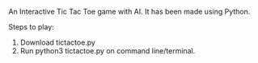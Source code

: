 An Interactive Tic Tac Toe game with AI.
It has been made using Python.

Steps to play:
1. Download tictactoe.py
2. Run python3 tictactoe.py on command line/terminal.

